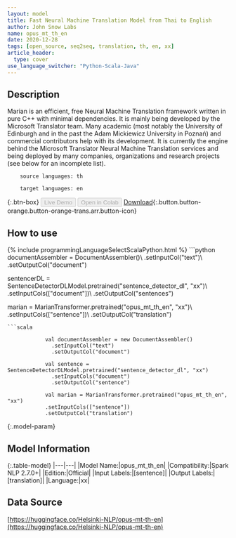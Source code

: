 ```yaml
---
layout: model
title: Fast Neural Machine Translation Model from Thai to English
author: John Snow Labs
name: opus_mt_th_en
date: 2020-12-28
tags: [open_source, seq2seq, translation, th, en, xx]
article_header:
  type: cover
use_language_switcher: "Python-Scala-Java"
---
```


## Description

Marian is an efficient, free Neural Machine Translation framework written in pure C++ with minimal dependencies. It is mainly being developed by the Microsoft Translator team. Many academic (most notably the University of Edinburgh and in the past the Adam Mickiewicz University in Poznań) and commercial contributors help with its development.
        It is currently the engine behind the Microsoft Translator Neural Machine Translation services and being deployed by many companies, organizations and research projects (see below for an incomplete list).

        source languages: th

        target languages: en

{:.btn-box}
<button class="button button-orange" disabled>Live Demo</button>
<button class="button button-orange" disabled>Open in Colab</button>
[Download](https://s3.amazonaws.com/auxdata.johnsnowlabs.com/public/models/opus_mt_th_en_xx_2.7.0_2.4_1609163813254.zip){:.button.button-orange.button-orange-trans.arr.button-icon}

## How to use



<div class="tabs-box" markdown="1">
{% include programmingLanguageSelectScalaPython.html %}
```python
documentAssembler = DocumentAssembler()\ 
 .setInputCol("text")\ 
 .setOutputCol("document")

 sentencerDL = SentenceDetectorDLModel.pretrained("sentence_detector_dl", "xx")\ 
 .setInputCols(["document"])\ 
 .setOutputCol("sentences")

 marian = MarianTransformer.pretrained("opus_mt_th_en", "xx")\ 
 .setInputCols(["sentence"])\ 
 .setOutputCol("translation")
```
```scala

            val documentAssembler = new DocumentAssembler()
              .setInputCol("text")
              .setOutputCol("document")

            val sentence = SentenceDetectorDLModel.pretrained("sentence_detector_dl", "xx")
              .setInputCols("document")
              .setOutputCol("sentence")

            val marian = MarianTransformer.pretrained("opus_mt_th_en", "xx")
            .setInputCols(["sentence"])
            .setOutputCol("translation")
```
</div>

{:.model-param}
## Model Information

{:.table-model}
|---|---|
|Model Name:|opus_mt_th_en|
|Compatibility:|Spark NLP 2.7.0+|
|Edition:|Official|
|Input Labels:|[sentence]|
|Output Labels:|[translation]|
|Language:|xx|

## Data Source

[https://huggingface.co/Helsinki-NLP/opus-mt-th-en](https://huggingface.co/Helsinki-NLP/opus-mt-th-en)